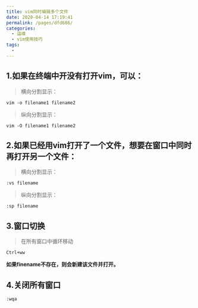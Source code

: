 ```yaml
---
title: vim同时编辑多个文件
date: 2020-04-14 17:19:41
permalink: /pages/dfd686/
categories:
  - 运维
  - vim使用技巧
tags:
  - 
---
```


## 1.如果在终端中开没有打开vim，可以：

> 横向分割显示：

`vim -o filename1 filename2`

>纵向分割显示：

`vim -O filename1 filename2` 

## 2.如果已经用vim打开了一个文件，想要在窗口中同时再打开另一个文件：

> 横向分割显示：

`:vs filename`  

> 纵向分割显示：

`:sp filename`  

## 3.窗口切换

>在所有窗口中循环移动

`Ctrl+ww`

**如果finename不存在，则会新建该文件并打开。**

## 4.关闭所有窗口

`:wqa`